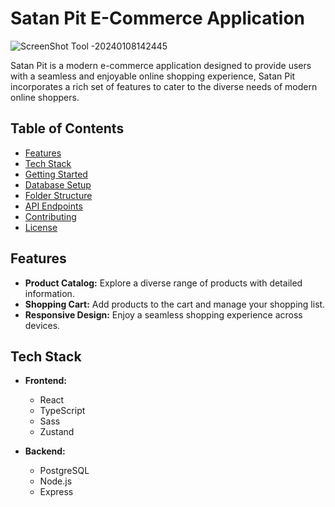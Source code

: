 # Satan Pit E-Commerce Application

![ScreenShot Tool -20240108142445](https://github.com/valdoryon/satanpit-commerce/assets/55771543/13db3ccd-2ef8-4dc3-a879-dc93d4049692)

Satan Pit is a modern e-commerce application designed to provide users with a seamless and enjoyable online shopping experience, Satan Pit incorporates a rich set of features to cater to the diverse needs of modern online shoppers.


## Table of Contents

- [Features](#features)
- [Tech Stack](#tech-stack)
- [Getting Started](#getting-started)
- [Database Setup](#database-setup)
- [Folder Structure](#folder-structure)
- [API Endpoints](#api-endpoints)
- [Contributing](#contributing)
- [License](#license)

## Features

- **Product Catalog:** Explore a diverse range of products with detailed information.
- **Shopping Cart:** Add products to the cart and manage your shopping list.
- **Responsive Design:** Enjoy a seamless shopping experience across devices.

## Tech Stack

- **Frontend:**
  - React
  - TypeScript
  - Sass
  - Zustand

- **Backend:**
  - PostgreSQL
  - Node.js
  - Express
